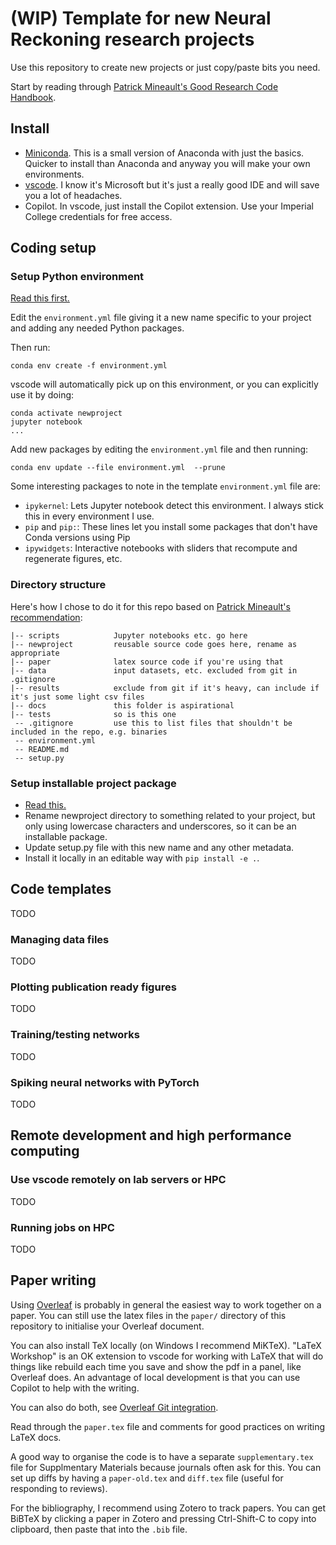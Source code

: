 # (WIP) Template for new Neural Reckoning research projects

Use this repository to create new projects or just copy/paste bits you need.

Start by reading through [Patrick Mineault's Good Research Code Handbook](https://goodresearch.dev).

## Install

* [Miniconda](https://docs.anaconda.com/miniconda/). This is a small version of Anaconda with just the basics. Quicker to install than Anaconda and anyway you will make your own environments.
* [vscode](https://code.visualstudio.com/). I know it's Microsoft but it's just a really good IDE and will save you a lot of headaches.
* Copilot. In vscode, just install the Copilot extension. Use your Imperial College credentials for free access.

## Coding setup

### Setup Python environment

[Read this first.](https://goodresearch.dev/setup#set-up-a-virtual-environment)

Edit the ``environment.yml`` file giving it a new name specific to your project and adding any needed Python packages.

Then run:

```
conda env create -f environment.yml
```

vscode will automatically pick up on this environment, or you can explicitly use it by doing:

```
conda activate newproject
jupyter notebook
...
```

Add new packages by editing the ``environment.yml`` file and then running:

```
conda env update --file environment.yml  --prune
```

Some interesting packages to note in the template ``environment.yml`` file are:

* ``ipykernel``: Lets Jupyter notebook detect this environment. I always stick this in every environment I use.
* ``pip`` and ``pip:``: These lines let you install some packages that don't have Conda versions using Pip
* ``ipywidgets``: Interactive notebooks with sliders that recompute and regenerate figures, etc.

### Directory structure

Here's how I chose to do it for this repo based on [Patrick Mineault's recommendation](https://goodresearch.dev/setup#create-a-project-skeleton):

```
|-- scripts            Jupyter notebooks etc. go here
|-- newproject         reusable source code goes here, rename as appropriate
|-- paper              latex source code if you're using that
|-- data               input datasets, etc. excluded from git in .gitignore
|-- results            exclude from git if it's heavy, can include if it's just some light csv files
|-- docs               this folder is aspirational
|-- tests              so is this one
 -- .gitignore         use this to list files that shouldn't be included in the repo, e.g. binaries
 -- environment.yml
 -- README.md
 -- setup.py
```

### Setup installable project package

* [Read this.](https://goodresearch.dev/setup#create-a-pip-installable-package-recommended)
* Rename newproject directory to something related to your project, but only using lowercase characters and underscores, so it can be an installable package.
* Update setup.py file with this new name and any other metadata.
* Install it locally in an editable way with ``pip install -e .``.

## Code templates

TODO

### Managing data files

TODO

### Plotting publication ready figures

TODO

### Training/testing networks

TODO

### Spiking neural networks with PyTorch

TODO

## Remote development and high performance computing

### Use vscode remotely on lab servers or HPC

TODO

### Running jobs on HPC

TODO

## Paper writing

Using [Overleaf](https://www.overleaf.com) is probably in general the easiest way to work together on a paper. You can still use the latex files in the ``paper/`` directory of this repository to initialise your Overleaf document.

You can also install TeX locally (on Windows I recommend MiKTeX). "LaTeX Workshop" is an OK extension to vscode for working with LaTeX that will do things like rebuild each time you save and show the pdf in a panel, like Overleaf does. An advantage of local development is that you can use Copilot to help with the writing.

You can also do both, see [Overleaf Git integration](https://www.overleaf.com/learn/how-to/Git_integration).

Read through the ``paper.tex`` file and comments for good practices on writing LaTeX docs.

A good way to organise the code is to have a separate ``supplementary.tex`` file for Supplmentary Materials because journals often ask for this. You can set up diffs by having a ``paper-old.tex`` and ``diff.tex`` file (useful for responding to reviews).

For the bibliography, I recommend using Zotero to track papers. You can get BiBTeX by clicking a paper in Zotero and pressing Ctrl-Shift-C to copy into clipboard, then paste that into the ``.bib`` file.